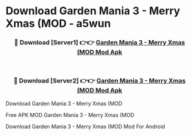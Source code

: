 # Download Garden Mania 3 - Merry Xmas (MOD - a5wun



<div align="center">
<h3>🔴 Download [Server1] 👉👉 <a href="https://momento.my/?title=Garden_Mania_3_-_Merry_Xmas_(MOD">Garden Mania 3 - Merry Xmas (MOD Mod Apk</a></h3><br>

<h3>🔴 Download [Server2] 👉👉 <a href="https://momento.my/?title=Garden_Mania_3_-_Merry_Xmas_(MOD">Garden Mania 3 - Merry Xmas (MOD Mod Apk</a></h3>
</div>



Download Garden Mania 3 - Merry Xmas (MOD 

Free APK MOD Garden Mania 3 - Merry Xmas (MOD 

Download Garden Mania 3 - Merry Xmas (MOD Mod For Android
